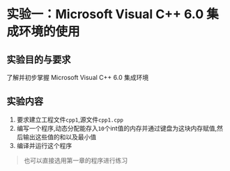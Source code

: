 # 实验一：Microsoft Visual C++ 6.0 集成环境的使用

## 实验目的与要求
了解并初步掌握 Microsoft Visual C++ 6.0 集成环境

## 实验内容
1. 要求建立工程文件`cpp1`,源文件`cpp1.cpp`
2. 编写一个程序,动态分配能存入`10`个int值的内存并通过键盘为这块内存赋值,然后输出这些值的和以及最小值
3. 编译并运行这个程序

> 也可以直接选用第一章的程序进行练习
